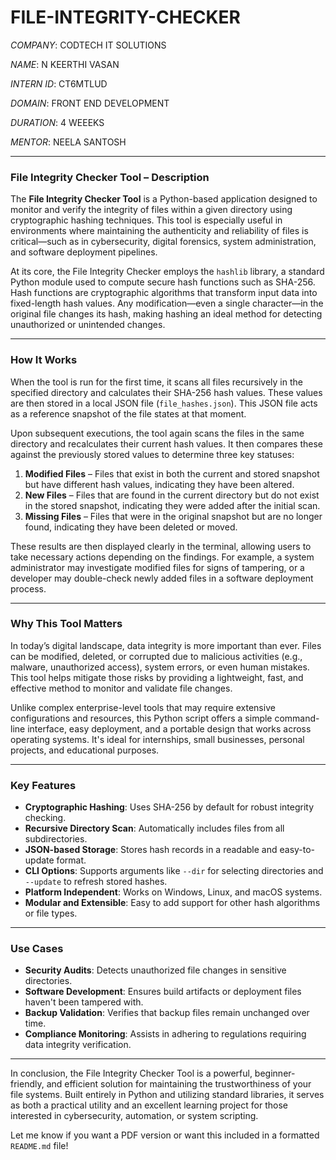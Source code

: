 # FILE-INTEGRITY-CHECKER
*COMPANY*: CODTECH IT SOLUTIONS 

*NAME*: N KEERTHI VASAN

*INTERN ID*: CT6MTLUD

*DOMAIN*: FRONT END DEVELOPMENT

*DURATION*: 4 WEEEKS

*MENTOR*: NEELA SANTOSH


---

###  **File Integrity Checker Tool – Description**

The **File Integrity Checker Tool** is a Python-based application designed to monitor and verify the integrity of files within a given directory using cryptographic hashing techniques. This tool is especially useful in environments where maintaining the authenticity and reliability of files is critical—such as in cybersecurity, digital forensics, system administration, and software deployment pipelines.

At its core, the File Integrity Checker employs the `hashlib` library, a standard Python module used to compute secure hash functions such as SHA-256. Hash functions are cryptographic algorithms that transform input data into fixed-length hash values. Any modification—even a single character—in the original file changes its hash, making hashing an ideal method for detecting unauthorized or unintended changes.

---

###  **How It Works**

When the tool is run for the first time, it scans all files recursively in the specified directory and calculates their SHA-256 hash values. These values are then stored in a local JSON file (`file_hashes.json`). This JSON file acts as a reference snapshot of the file states at that moment.

Upon subsequent executions, the tool again scans the files in the same directory and recalculates their current hash values. It then compares these against the previously stored values to determine three key statuses:

1. **Modified Files** – Files that exist in both the current and stored snapshot but have different hash values, indicating they have been altered.
2. **New Files** – Files that are found in the current directory but do not exist in the stored snapshot, indicating they were added after the initial scan.
3. **Missing Files** – Files that were in the original snapshot but are no longer found, indicating they have been deleted or moved.

These results are then displayed clearly in the terminal, allowing users to take necessary actions depending on the findings. For example, a system administrator may investigate modified files for signs of tampering, or a developer may double-check newly added files in a software deployment process.

---

###  **Why This Tool Matters**

In today’s digital landscape, data integrity is more important than ever. Files can be modified, deleted, or corrupted due to malicious activities (e.g., malware, unauthorized access), system errors, or even human mistakes. This tool helps mitigate those risks by providing a lightweight, fast, and effective method to monitor and validate file changes.

Unlike complex enterprise-level tools that may require extensive configurations and resources, this Python script offers a simple command-line interface, easy deployment, and a portable design that works across operating systems. It's ideal for internships, small businesses, personal projects, and educational purposes.

---

###  **Key Features**

- **Cryptographic Hashing**: Uses SHA-256 by default for robust integrity checking.
- **Recursive Directory Scan**: Automatically includes files from all subdirectories.
- **JSON-based Storage**: Stores hash records in a readable and easy-to-update format.
- **CLI Options**: Supports arguments like `--dir` for selecting directories and `--update` to refresh stored hashes.
- **Platform Independent**: Works on Windows, Linux, and macOS systems.
- **Modular and Extensible**: Easy to add support for other hash algorithms or file types.

---

###  **Use Cases**

- **Security Audits**: Detects unauthorized file changes in sensitive directories.
- **Software Development**: Ensures build artifacts or deployment files haven't been tampered with.
- **Backup Validation**: Verifies that backup files remain unchanged over time.
- **Compliance Monitoring**: Assists in adhering to regulations requiring data integrity verification.

---

In conclusion, the File Integrity Checker Tool is a powerful, beginner-friendly, and efficient solution for maintaining the trustworthiness of your file systems. Built entirely in Python and utilizing standard libraries, it serves as both a practical utility and an excellent learning project for those interested in cybersecurity, automation, or system scripting.

Let me know if you want a PDF version or want this included in a formatted `README.md` file!
